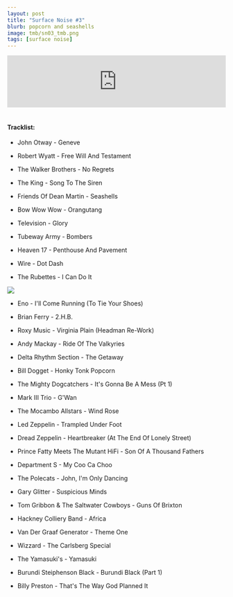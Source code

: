 ```yaml
---
layout: post
title: "Surface Noise #3"
blurb: popcorn and seashells
image: tmb/sn03_tmb.png
tags: [surface noise]
---
```



<iframe width="100%" height="120" src="https://www.mixcloud.com/widget/iframe/?hide_cover=1&feed=%2Fzero_cc%2Fsurface-noise-3-28717%2F" frameborder="0" ></iframe>
&nbsp;

#### Tracklist:

- John Otway - Geneve
- Robert Wyatt - Free Will And Testament
- The Walker Brothers - No Regrets
- The King - Song To The Siren

- Friends Of Dean Martin - Seashells
- Bow Wow Wow - Orangutang
- Television - Glory

- Tubeway Army - Bombers
- Heaven 17 - Penthouse And Pavement
- Wire - Dot Dash
- The Rubettes - I Can Do It

![](https://4.bp.blogspot.com/-KseIEZs2ZlU/WbKl7mzsWII/AAAAAAAAA_A/4vePbeStHpchqUPpC2e8ksTbkFuEDnnCACLcBGAs/s1600/R-474824-1390062072-8351.jpeg.jpg)

- Eno - I'll Come Running (To Tie Your Shoes)
- Brian Ferry - 2.H.B.
- Roxy Music - Virginia Plain (Headman Re-Work)
- Andy Mackay - Ride Of The Valkyries

- Delta Rhythm Section - The Getaway
- Bill Dogget - Honky Tonk Popcorn
- The Mighty Dogcatchers - It's Gonna Be A Mess (Pt 1)
- Mark III Trio - G'Wan
- The Mocambo Allstars - Wind Rose

- Led Zeppelin - Trampled Under Foot
- Dread Zeppelin - Heartbreaker (At The End Of Lonely Street)
- Prince Fatty Meets The Mutant HiFi - Son Of A Thousand Fathers

- Department S - My Coo Ca Choo
- The Polecats - John, I'm Only Dancing
- Gary Glitter - Suspicious Minds
- Tom Gribbon & The Saltwater Cowboys - Guns Of Brixton
- Hackney Colliery Band - Africa

- Van Der Graaf Generator - Theme One
- Wizzard - The Carlsberg Special
- The Yamasuki's - Yamasuki
- Burundi Steiphenson Black - Burundi Black (Part 1)

- Billy Preston - That's The Way God Planned It